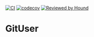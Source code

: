 [![CI](https://github.com/eren-celik/GitUser/actions/workflows/swift.yml/badge.svg)](https://github.com/eren-celik/GitUser/actions/workflows/swift.yml)
[![codecov](https://codecov.io/gh/eren-celik/GitUser/branch/master/graph/badge.svg?token=H6BCC46J2U)](https://codecov.io/gh/eren-celik/GitUser)
[![Reviewed by Hound](https://img.shields.io/badge/Reviewed_by-Hound-8E64B0.svg)](https://houndci.com)

# GitUser
